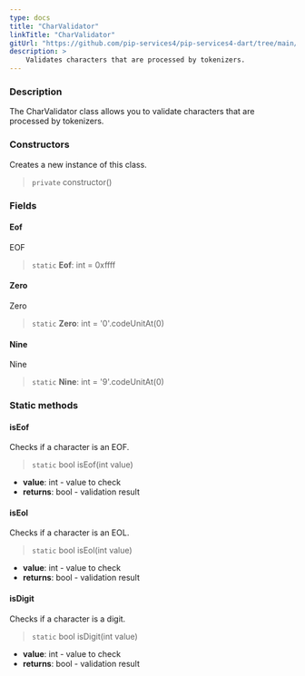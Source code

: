 ```yaml
---
type: docs
title: "CharValidator"
linkTitle: "CharValidator"
gitUrl: "https://github.com/pip-services4/pip-services4-dart/tree/main/pip-services4-expressions-dart"
description: > 
    Validates characters that are processed by tokenizers.
---
```


### Description

The CharValidator class allows you to validate characters that are processed by tokenizers.

### Constructors

Creates a new instance of this class.

> `private` constructor()


### Fields

<span class="hide-title-link">

#### Eof
EOF
> `static` **Eof**: int = 0xffff

#### Zero
Zero
> `static` **Zero**: int = '0'.codeUnitAt(0)

#### Nine
Nine
> `static` **Nine**: int = '9'.codeUnitAt(0)

</span>

### Static methods

#### isEof
Checks if a character is an EOF.

> `static` bool isEof(int value)

- **value**: int - value to check
- **returns**: bool - validation result


#### isEol
Checks if a character is an EOL.

> `static` bool isEol(int value)

- **value**: int - value to check
- **returns**: bool - validation result

#### isDigit
Checks if a character is a digit.

> `static` bool isDigit(int value)

- **value**: int - value to check
- **returns**: bool - validation result
